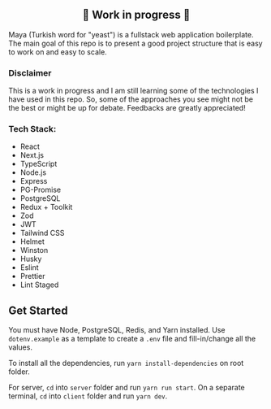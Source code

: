 <h2 align="center">🚧 Work in progress 🚧</h2>


Maya (Turkish word for "yeast") is a fullstack web application boilerplate. The main goal of this repo is to present a good project structure that is easy to work on and easy to scale. 

### Disclaimer
This is a work in progress and I am still learning some of the technologies I have used in this repo. So, some of the approaches you see might not be the best or might be up for debate. Feedbacks are greatly appreciated!


### Tech Stack:

- React
- Next.js
- TypeScript
- Node.js
- Express
- PG-Promise
- PostgreSQL
- Redux + Toolkit
- Zod
- JWT
- Tailwind CSS
- Helmet
- Winston
- Husky
- Eslint
- Prettier
- Lint Staged

## Get Started

You must have Node, PostgreSQL, Redis, and Yarn installed. Use `dotenv.example` as a template to create a `.env` file and fill-in/change all the values.

To install all the dependencies, run `yarn install-dependencies` on root folder.

For server, `cd` into `server` folder and run `yarn run start`. On a separate terminal, `cd` into `client` folder and run `yarn dev`.
